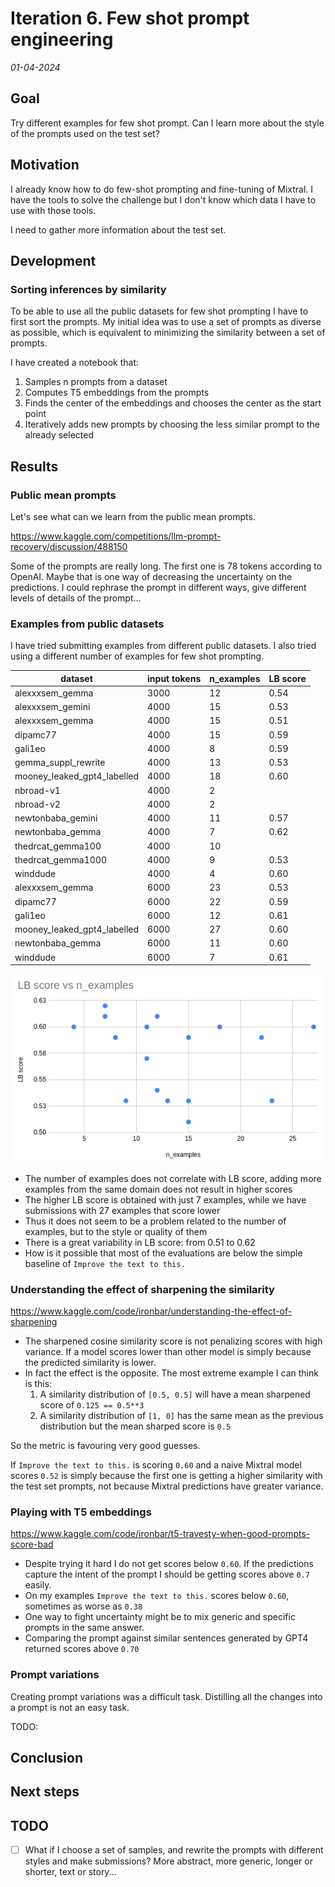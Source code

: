 # Iteration 6. Few shot prompt engineering

_01-04-2024_

<!---
The work is done using short iterations. Each iteration needs to have a very
clear goal. This allows to gain greater knowledge of the problem on each iteration.
--->

## Goal

Try different examples for few shot prompt. Can I learn more about the style of the prompts used
on the test set?

## Motivation

I already know how to do few-shot prompting and fine-tuning of Mixtral. I have the tools to solve
the challenge but I don't know which data I have to use with those tools.

I need to gather more information about the test set.

## Development

### Sorting inferences by similarity

To be able to use all the public datasets for few shot prompting I have to first sort the prompts.
My initial idea was to use a set of prompts as diverse as possible, which is equivalent to minimizing
the similarity between a set of prompts.

I have created a notebook that:

1. Samples n prompts from a dataset
2. Computes T5 embeddings from the prompts
3. Finds the center of the embeddings and chooses the center as the start point
4. Iteratively adds new prompts by choosing the less similar prompt to the already selected

## Results

### Public mean prompts

Let's see what can we learn from the public mean prompts.

https://www.kaggle.com/competitions/llm-prompt-recovery/discussion/488150

Some of the prompts are really long. The first one is 78 tokens according to OpenAI. Maybe that is one
way of decreasing the uncertainty on the predictions. I could rephrase the prompt in different ways, give different levels of details of the prompt...

### Examples from public datasets

I have tried submitting examples from different public datasets. I also tried using a different number of examples
for few shot prompting.

| dataset                     | input tokens | n_examples | LB score |
|-----------------------------|--------------|------------|----------|
| alexxxsem_gemma             | 3000         | 12         | 0.54     |
| alexxxsem_gemini            | 4000         | 15         | 0.53     |
| alexxxsem_gemma             | 4000         | 15         | 0.51     |
| dipamc77                    | 4000         | 15         | 0.59     |
| gali1eo                     | 4000         | 8          | 0.59     |
| gemma_suppl_rewrite         | 4000         | 13         | 0.53     |
| mooney_leaked_gpt4_labelled | 4000         | 18         | 0.60     |
| nbroad-v1                   | 4000         | 2          |          |
| nbroad-v2                   | 4000         | 2          |          |
| newtonbaba_gemini           | 4000         | 11         | 0.57     |
| newtonbaba_gemma            | 4000         | 7          | 0.62     |
| thedrcat_gemma100           | 4000         | 10         |          |
| thedrcat_gemma1000          | 4000         | 9          | 0.53     |
| winddude                    | 4000         | 4          | 0.60     |
| alexxxsem_gemma             | 6000         | 23         | 0.53     |
| dipamc77                    | 6000         | 22         | 0.59     |
| gali1eo                     | 6000         | 12         | 0.61     |
| mooney_leaked_gpt4_labelled | 6000         | 27         | 0.60     |
| newtonbaba_gemma            | 6000         | 11         | 0.60     |
| winddude                    | 6000         | 7          | 0.61     |

![lb_score_vs_n_examples](res/2024-04-03-10-05-32.png)

- The number of examples does not correlate with LB score, adding more examples from the same domain does not result in higher scores
- The higher LB score is obtained with just 7 examples, while we have submissions with 27 examples that score lower
- Thus it does not seem to be a problem related to the number of examples, but to the style or quality of them
- There is a great variability in LB score: from 0.51 to 0.62
- How is it possible that most of the evaluations are below the simple baseline of `Improve the text to this.`

### Understanding the effect of sharpening the similarity

<https://www.kaggle.com/code/ironbar/understanding-the-effect-of-sharpening>

- The sharpened cosine similarity score is not penalizing scores with high variance. If a model scores lower than other model is simply because the predicted similarity is lower.
- In fact the effect is the opposite. The most extreme example I can think is this:
  1. A similarity distribution of `[0.5, 0.5]` will have a mean sharpened score of `0.125 == 0.5**3`
  2. A similarity distribution of `[1, 0]` has the same mean as the previous distribution but the mean sharped score is `0.5`

So the metric is favouring very good guesses.

If `Improve the text to this.` is scoring `0.60` and a naive Mixtral model scores `0.52` is simply because the first one is getting a higher similarity with the test set prompts, not because Mixtral predictions have greater variance.

### Playing with T5 embeddings

<https://www.kaggle.com/code/ironbar/t5-travesty-when-good-prompts-score-bad>

- Despite trying it hard I do not get scores below `0.60`. If the predictions capture the intent of the prompt I should be getting scores above `0.7` easily. 
- On my examples `Improve the text to this.` scores below `0.60`, sometimes as worse as `0.38`
- One way to fight uncertainty might be to mix generic and specific prompts in the same answer.
- Comparing the prompt against similar sentences generated by GPT4 returned scores above `0.70`

### Prompt variations

Creating prompt variations was a difficult task. Distilling all the changes into a prompt is not an easy task.

TODO:

## Conclusion

## Next steps

## TODO

- [ ] What if I choose a set of samples, and rewrite the prompts with different styles and make submissions? More abstract, more generic, longer or shorter, text or story...
